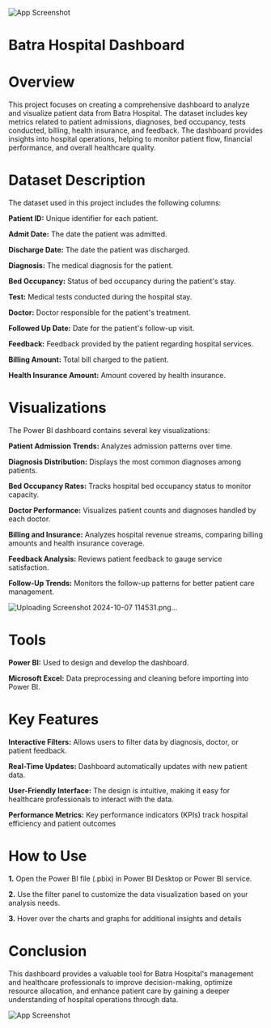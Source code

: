 


![App Screenshot](https://encrypted-tbn0.gstatic.com/images?q=tbn:ANd9GcTZL-cIJ-yiaJCNcd8GladscFAFxdaNJ9QwIDGVaum5rvhlPwyX-ecMnjJh&s=10)

# __Batra Hospital Dashboard__

# __Overview__

This project focuses on creating a comprehensive dashboard to analyze and visualize patient data from Batra Hospital. The dataset includes key metrics related to patient admissions, diagnoses, bed occupancy, tests conducted, billing, health insurance, and feedback. The dashboard provides insights into hospital operations, helping to monitor patient flow, financial performance, and overall healthcare quality.




# __Dataset Description__
The dataset used in this project includes the following columns:

__Patient ID:__ Unique identifier for each patient.

__Admit Date:__ The date the patient was admitted.

__Discharge Date:__ The date the patient was discharged.

__Diagnosis:__ The medical diagnosis for the patient.

__Bed Occupancy:__ Status of bed occupancy during the patient's stay.

__Test:__ Medical tests conducted during the hospital stay.

__Doctor:__ Doctor responsible for the patient's treatment.

__Followed Up Date:__ Date for the patient's follow-up visit.

__Feedback:__ Feedback provided by the patient regarding hospital services.

__Billing Amount:__ Total bill charged to the patient.

__Health Insurance Amount:__ Amount covered by health insurance.
# __Visualizations__
The Power BI dashboard contains several key visualizations:

__Patient Admission Trends:__ Analyzes admission patterns over time.

__Diagnosis Distribution:__ Displays the most common diagnoses among patients.

__Bed Occupancy Rates:__ Tracks hospital bed occupancy status to monitor capacity.

__Doctor Performance:__ Visualizes patient counts and diagnoses handled by each doctor.

__Billing and Insurance:__ Analyzes hospital revenue streams, comparing billing amounts and health insurance coverage.

__Feedback Analysis:__ Reviews patient feedback to gauge service satisfaction.

__Follow-Up Trends:__ Monitors the follow-up patterns for better patient care management.

![Uploading Screenshot 2024-10-07 114531.png…]()


# __Tools__

__Power BI:__ Used to design and develop the dashboard.

__Microsoft Excel:__ Data preprocessing and cleaning before importing into Power BI.


# __Key Features__
__Interactive Filters:__ Allows users to filter data by diagnosis, doctor, or patient feedback.

__Real-Time Updates:__ Dashboard automatically updates with new patient data.

__User-Friendly Interface:__ The design is intuitive, making it easy for healthcare professionals to interact with the data.

__Performance Metrics:__ Key performance indicators (KPIs) track hospital efficiency and patient outcomes
# __How to Use__
__1.__ Open the Power BI file (.pbix) in Power BI Desktop or Power BI service.

__2.__ Use the filter panel to customize the data visualization based on your analysis needs.

__3.__ Hover over the charts and graphs for additional insights and details
# __Conclusion__
This dashboard provides a valuable tool for Batra Hospital's management and healthcare professionals to improve decision-making, optimize resource allocation, and enhance patient care by gaining a deeper understanding of hospital operations through data.

![App Screenshot](https://encrypted-tbn0.gstatic.com/images?q=tbn:ANd9GcRYFFiSv8uxutGoONtPZ_MdPXIYXgvdiP8pgH-ls4eEGgzmS0YiKwfD1-8&s=10)
